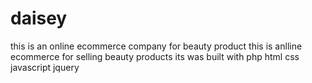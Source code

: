 # daisey
this is an online ecommerce company for beauty product
this is anlline ecommerce for selling beauty products its was built with php html css javascript jquery 
